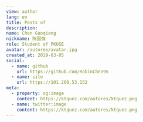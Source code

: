 ```yaml
---
view: author
lang: en
title: Posts of
description:
name: Chen Guoqiang
nickname: 陈国强
role: Student of PKUSE
avatar: /autores/avatar.jpg
created_at: 2019-03-05
social:
  - name: github
    url: https://github.com/RobinChen95
  - name: site
    url: https://101.200.53.152
meta:
  - property: og:image
    content: https://ktquez.com/autores/ktquez.png
  - name: twitter:image
    content: https://ktquez.com/autores/ktquez.png
---
```

